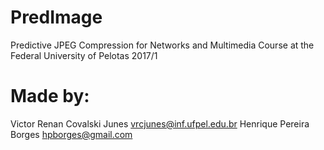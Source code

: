 # PredImage
Predictive JPEG Compression for Networks and Multimedia Course at the Federal University of Pelotas 2017/1

# Made by:
Victor Renan Covalski Junes <vrcjunes@inf.ufpel.edu.br>
Henrique Pereira Borges <hpborges@gmail.com>

